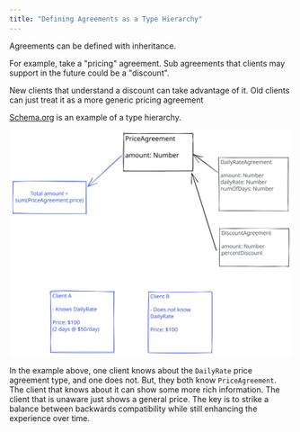 ```yaml
---
title: "Defining Agreements as a Type Hierarchy"
---
```


Agreements can be defined with inheritance.

For example, take a "pricing" agreement. Sub agreements that clients may support in the future could be a "discount".

New clients that understand a discount can take advantage of it. Old clients can just treat it as a more generic pricing agreement 

[Schema.org](https://schema.org/docs/datamodel.html) is an example of a type hierarchy.

![Agreement Hierarchy Example.excalidraw](../../drawings/Agreement%20Hierarchy%20Example.excalidraw.svg)

In the example above, one client knows about the `DailyRate` price agreement type, and one does not. But, they both know `PriceAgreement`. The client that knows about it can show some more rich information. The client that is unaware just shows a general price. The key is to strike a balance between backwards compatibility while still enhancing the experience over time.